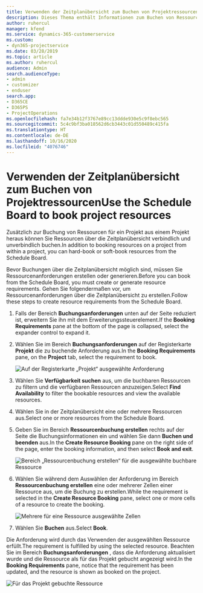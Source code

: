```yaml
---
title: Verwenden der Zeitplanübersicht zum Buchen von Projektressourcen
description: Dieses Thema enthält Informationen zum Buchen von Ressourcen.
author: ruhercul
manager: kfend
ms.service: dynamics-365-customerservice
ms.custom:
- dyn365-projectservice
ms.date: 03/28/2019
ms.topic: article
ms.author: ruhercul
audience: Admin
search.audienceType:
- admin
- customizer
- enduser
search.app:
- D365CE
- D365PS
- ProjectOperations
ms.openlocfilehash: fa7e34b12f3767e89cc13ddde930e5c9f8ebc565
ms.sourcegitcommit: 5c4c9bf3ba018562d6cb3443c01d550489c415fa
ms.translationtype: HT
ms.contentlocale: de-DE
ms.lasthandoff: 10/16/2020
ms.locfileid: "4076746"
---
```

# <a name="use-the-schedule-board-to-book-project-resources"></a><span data-ttu-id="74647-103">Verwenden der Zeitplanübersicht zum Buchen von Projektressourcen</span><span class="sxs-lookup"><span data-stu-id="74647-103">Use the Schedule Board to book project resources</span></span>

<span data-ttu-id="74647-104">Zusätzlich zur Buchung von Ressourcen für ein Projekt aus einem Projekt heraus können Sie Ressourcen über die Zeitplanübersicht verbindlich und unverbindlich buchen.</span><span class="sxs-lookup"><span data-stu-id="74647-104">In addition to booking resources on a project from within a project, you can hard-book or soft-book resources from the Schedule Board.</span></span>

<span data-ttu-id="74647-105">Bevor Buchungen über die Zeitplanübersicht möglich sind, müssen Sie Ressourcenanforderungen erstellen oder generieren.</span><span class="sxs-lookup"><span data-stu-id="74647-105">Before you can book from the Schedule Board, you must create or generate resource requirements.</span></span> <span data-ttu-id="74647-106">Gehen Sie folgendermaßen vor, um Ressourcenanforderungen über die Zeitplanübersicht zu erstellen.</span><span class="sxs-lookup"><span data-stu-id="74647-106">Follow these steps to create resource requirements from the Schedule Board.</span></span>

1. <span data-ttu-id="74647-107">Falls der Bereich **Buchungsanforderungen** unten auf der Seite reduziert ist, erweitern Sie ihn mit dem Erweiterungssteuerelement.</span><span class="sxs-lookup"><span data-stu-id="74647-107">If the **Booking Requirements** pane at the bottom of the page is collapsed, select the expander control to expand it.</span></span>
2. <span data-ttu-id="74647-108">Wählen Sie im Bereich **Buchungsanforderungen** auf der Registerkarte **Projekt** die zu buchende Anforderung aus.</span><span class="sxs-lookup"><span data-stu-id="74647-108">In the **Booking Requirements** pane, on the **Project** tab, select the requirement to book.</span></span>

    ![Auf der Registerkarte „Projekt“ ausgewählte Anforderung](media/Resource-Management-image73.png)

3. <span data-ttu-id="74647-110">Wählen Sie **Verfügbarkeit suchen** aus, um die buchbaren Ressourcen zu filtern und die verfügbaren Ressourcen anzuzeigen.</span><span class="sxs-lookup"><span data-stu-id="74647-110">Select **Find Availability** to filter the bookable resources and view the available resources.</span></span> 
4. <span data-ttu-id="74647-111">Wählen Sie in der Zeitplanübersicht eine oder mehrere Ressourcen aus.</span><span class="sxs-lookup"><span data-stu-id="74647-111">Select one or more resources from the Schedule Board.</span></span> 
5. <span data-ttu-id="74647-112">Geben Sie im Bereich **Ressourcenbuchung erstellen** rechts auf der Seite die Buchungsinformationen ein und wählen Sie dann **Buchen und beenden** aus.</span><span class="sxs-lookup"><span data-stu-id="74647-112">In the **Create Resource Booking** pane on the right side of the page, enter the booking information, and then select **Book and exit**.</span></span>

    ![Bereich „Ressourcenbuchung erstellen“ für die ausgewählte buchbare Ressource](media/Resource-Management-image74.png)

6. <span data-ttu-id="74647-114">Wählen Sie während dem Auswählen der Anforderung im Bereich **Ressourcenbuchung erstellen** eine oder mehrerer Zellen einer Ressource aus, um die Buchung zu erstellen.</span><span class="sxs-lookup"><span data-stu-id="74647-114">While the requirement is selected in the **Create Resource Booking** pane, select one or more cells of a resource to create the booking.</span></span>

    ![Mehrere für eine Ressource ausgewählte Zellen](media/Resource-Management-image75.png)

7. <span data-ttu-id="74647-116">Wählen Sie **Buchen** aus.</span><span class="sxs-lookup"><span data-stu-id="74647-116">Select **Book**.</span></span>

<span data-ttu-id="74647-117">Die Anforderung wird durch das Verwenden der ausgewählten Ressource erfüllt.</span><span class="sxs-lookup"><span data-stu-id="74647-117">The requirement is fulfilled by using the selected resource.</span></span> <span data-ttu-id="74647-118">Beachten Sie im Bereich **Buchungsanforderungen** , dass die Anforderung aktualisiert wurde und die Ressource als für das Projekt gebucht angezeigt wird.</span><span class="sxs-lookup"><span data-stu-id="74647-118">In the **Booking Requirements** pane, notice that the requirement has been updated, and the resource is shown as booked on the project.</span></span>

![Für das Projekt gebuchte Ressource](media/Resource-Management-image76.png)
